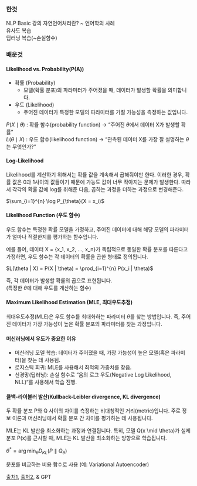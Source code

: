### 한것
NLP Basic 강의
자연언어처리란?
 ~ 언어학의 사례  
유사도 복습  
딥러닝 복습(~손실함수)

### 배운것

#### Likelihood vs. Probability(P(A))

- 확률 (Probability)
    - 모델(확률 분포)의 파라미터가 주어졌을 때, 데이터가 발생할 확률을 의미합니다.
- 우도 (Likelihood)
    - 주어진 데이터가 특정한 모델의 파라미터를 가질 가능성을 측정하는 값입니다.

$P(X \mid \theta)$ : 확률 함수(probability function) → “주어진 $\theta$에서 데이터 X가 발생할 확률”  
$L(\theta \mid X)$ : 우도 함수(likelihood function) → “관측된 데이터 X를 가장 잘 설명하는 $\theta$는 무엇인가?”

#### Log-Likelihood

Likelihood를 계산하기 위해서는 확률 값을 계속해서 곱해줘야만 한다. 이러한 경우, 확률 값은 0과 1사이의 값들이기 때문에 가능도 값이 너무 작아지는 문제가 발생한다. 따라서 각각의 확률 값에 log를 취해준 다음, 곱하는 과정을 더하는 과정으로 변경해준다.

$\sum_{i=1}^{n} \log P_{\theta}(X = x_i)$

#### Likelihood Function (우도 함수)

우도 함수는 특정한 확률 모델을 가정하고, 주어진 데이터에 대해 해당 모델의 파라미터가 얼마나 적절한지를 평가하는 함수입니다.

예를 들어, 데이터 X = \{x_1, x_2, …, x_n\}가 독립적으로 동일한 확률 분포를 따른다고 가정하면, 우도 함수는 각 데이터의 확률을 곱한 형태로 정의됩니다.

$L(\theta | X) = P(X | \theta) = \prod_{i=1}^{n} P(x_i | \theta)$

즉, 각 데이터가 발생할 확률의 곱으로 표현됩니다.  
(특정한 $\theta$에 대해 우도를 계산하는 함수)

#### Maximum Likelihood Estimation (MLE, 최대우도추정)

최대우도추정(MLE)은 우도 함수를 최대화하는 파라미터 $\theta$를 찾는 방법입니다. 즉, 주어진 데이터가 가장 가능성이 높은 확률 분포의 파라미터를 찾는 과정입니다.

#### 머신러닝에서 우도가 중요한 이유
- 머신러닝 모델 학습: 데이터가 주어졌을 때, 가장 가능성이 높은 모델(혹은 파라미터)을 찾는 데 사용됨.
- 로지스틱 회귀: MLE를 사용해서 최적의 가중치를 찾음.
- 신경망(딥러닝): 손실 함수로 “음의 로그 우도(Negative Log Likelihood, NLL)“를 사용해서 학습 진행.

#### 쿨백-라이블러 발산(Kullback-Leibler divergence, KL divergence)
두 확률 분포 P와 Q 사이의 차이를 측정하는 비대칭적인 거리(metric)입니다. 주로 정보 이론과 머신러닝에서 확률 분포 간 차이를 평가하는 데 사용됩니다.

MLE는 KL 발산을 최소화하는 과정과 연결됩니다.
특히, 모델 Q(x \mid \theta)가 실제 분포 P(x)를 근사할 때,
MLE는 KL 발산을 최소화하는 방향으로 학습됩니다.

$\theta^* = \arg\min_{\theta} D_{KL}(P \parallel Q_{\theta})$

분포를 비교하는 비용 함수로 사용 (예: Variational Autoencoder)

[출처1](https://gbdai.tistory.com/11), 
[출처2](https://huidea.tistory.com/276),
& GPT 